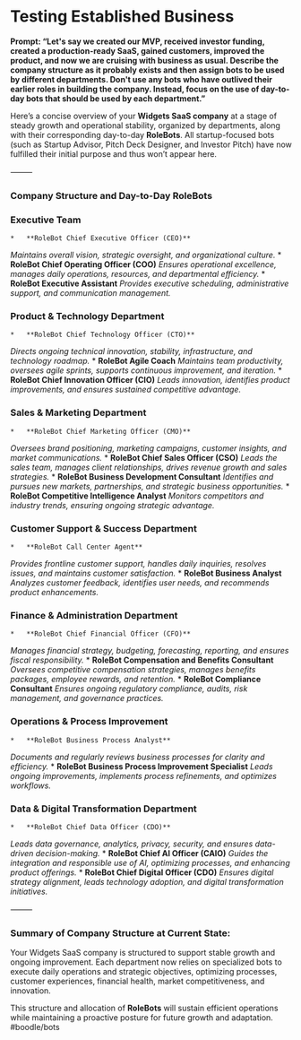 # Testing Established Business

**Prompt: “Let's say we created our MVP, received investor funding, created a production-ready SaaS, gained customers, improved the product, and now we are cruising with business as usual. Describe the company structure as it probably exists and then assign bots to be used by different departments. Don't use any bots who have outlived their earlier roles in building the company. Instead, focus on the use of day-to-day bots that should be used by each department.”**

Here’s a concise overview of your **Widgets SaaS company** at a stage of steady growth and operational stability, organized by departments, along with their corresponding day-to-day **RoleBots**. All startup-focused bots (such as Startup Advisor, Pitch Deck Designer, and Investor Pitch) have now fulfilled their initial purpose and thus won’t appear here.

⸻

### Company Structure and Day-to-Day RoleBots

### Executive Team
	* 	**RoleBot Chief Executive Officer (CEO)**
*Maintains overall vision, strategic oversight, and organizational culture.*
	* 	**RoleBot Chief Operating Officer (COO)**
*Ensures operational excellence, manages daily operations, resources, and departmental efficiency.*
	* 	**RoleBot Executive Assistant**
*Provides executive scheduling, administrative support, and communication management.*

### Product & Technology Department
	* 	**RoleBot Chief Technology Officer (CTO)**
*Directs ongoing technical innovation, stability, infrastructure, and technology roadmap.*
	* 	**RoleBot Agile Coach**
*Maintains team productivity, oversees agile sprints, supports continuous improvement, and iteration.*
	* 	**RoleBot Chief Innovation Officer (CIO)**
*Leads innovation, identifies product improvements, and ensures sustained competitive advantage.*

### Sales & Marketing Department
	* 	**RoleBot Chief Marketing Officer (CMO)**
*Oversees brand positioning, marketing campaigns, customer insights, and market communications.*
	* 	**RoleBot Chief Sales Officer (CSO)**
*Leads the sales team, manages client relationships, drives revenue growth and sales strategies.*
	* 	**RoleBot Business Development Consultant**
*Identifies and pursues new markets, partnerships, and strategic business opportunities.*
	* 	**RoleBot Competitive Intelligence Analyst**
*Monitors competitors and industry trends, ensuring ongoing strategic advantage.*

### Customer Support & Success Department
	* 	**RoleBot Call Center Agent**
*Provides frontline customer support, handles daily inquiries, resolves issues, and maintains customer satisfaction.*
	* 	**RoleBot Business Analyst**
*Analyzes customer feedback, identifies user needs, and recommends product enhancements.*

### Finance & Administration Department
	* 	**RoleBot Chief Financial Officer (CFO)**
*Manages financial strategy, budgeting, forecasting, reporting, and ensures fiscal responsibility.*
	* 	**RoleBot Compensation and Benefits Consultant**
*Oversees competitive compensation strategies, manages benefits packages, employee rewards, and retention.*
	* 	**RoleBot Compliance Consultant**
*Ensures ongoing regulatory compliance, audits, risk management, and governance practices.*

### Operations & Process Improvement
	* 	**RoleBot Business Process Analyst**
*Documents and regularly reviews business processes for clarity and efficiency.*
	* 	**RoleBot Business Process Improvement Specialist**
*Leads ongoing improvements, implements process refinements, and optimizes workflows.*

### Data & Digital Transformation Department
	* 	**RoleBot Chief Data Officer (CDO)**
*Leads data governance, analytics, privacy, security, and ensures data-driven decision-making.*
	* 	**RoleBot Chief AI Officer (CAIO)**
*Guides the integration and responsible use of AI, optimizing processes, and enhancing product offerings.*
	* 	**RoleBot Chief Digital Officer (CDO)**
*Ensures digital strategy alignment, leads technology adoption, and digital transformation initiatives.*

⸻

### Summary of Company Structure at Current State:

Your Widgets SaaS company is structured to support stable growth and ongoing improvement. Each department now relies on specialized bots to execute daily operations and strategic objectives, optimizing processes, customer experiences, financial health, market competitiveness, and innovation.

This structure and allocation of **RoleBots** will sustain efficient operations while maintaining a proactive posture for future growth and adaptation. 
#boodle/bots